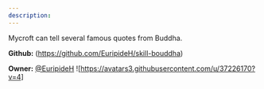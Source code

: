 ```yaml
---
description: 
---
```

Mycroft can tell several famous quotes from Buddha.

**Github:** (https://github.com/EuripideH/skill-bouddha)

**Owner:** [@EuripideH](https://github.com/EuripideH) ![https://avatars3.githubusercontent.com/u/37226170?v=4]

